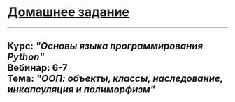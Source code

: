 # [Домашнее задание](https://github.com/netology-code/py-homeworks-basic/tree/master/6.classes)

---

**Курс**: _"Основы языка программирования Python"_  
**Вебинар**: 6-7    
**Тема**: _"ООП: объекты, классы, наследование, инкапсуляция и полиморфизм"_
---
